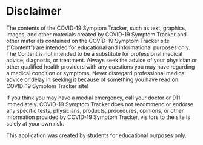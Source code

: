 # Disclaimer

The contents of the COVID-19 Symptom Tracker, such as text, graphics, images, and other materials created by COVID-19 Symptom Tracker and other materials contained on the COVID-19 Symptom Tracker site (“Content”) are intended for educational and informational purposes only. The Content is not intended to be a substitute for professional medical advice, diagnosis, or treatment. Always seek the advice of your physician or other qualified health providers with any questions you may have regarding a medical condition or symptoms. Never disregard professional medical advice or delay in seeking it because of something you have read on COVID-19 Symptom Tracker site! 

If you think you may have a medial emergency, call your doctor or 911 immediately. COVID-19 Symptom Tracker does not recommend or endorse any specific tests, physicians, products, procedures, opinions, or other information provided by COVID-19 Symptom Tracker, visitors to the site is solely at your own risk. 

This application was created by students for educational purposes only. 